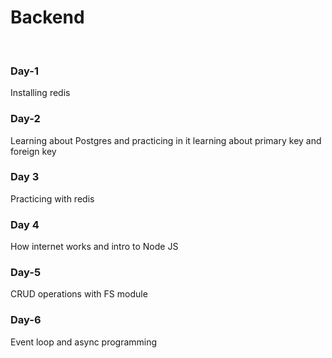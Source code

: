 # Backend
<p><br/>
  <h3>Day-1</h3>
  Installing redis
<br/>
<h3>Day-2</h3>
Learning about Postgres and practicing in it learning about primary key and foreign key
<br/>
<h3>Day 3</h3>
Practicing with redis
<br/>
<h3>Day 4</h3>
How internet works and intro to Node JS
<br/>
<h3>Day-5 </h3>
CRUD operations with FS module <br/>
<h3>Day-6</h3>
Event loop and async programming<br/>
